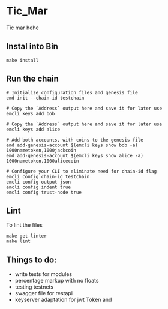 # Tic_Mar

Tic mar hehe

## Instal into Bin

```
make install
```

## Run the chain

```
# Initialize configuration files and genesis file
emd init --chain-id testchain

# Copy the `Address` output here and save it for later use
emcli keys add bob

# Copy the `Address` output here and save it for later use
emcli keys add alice

# Add both accounts, with coins to the genesis file
emd add-genesis-account $(emcli keys show bob -a) 1000nametoken,1000jackcoin
emd add-genesis-account $(emcli keys show alice -a) 1000nametoken,1000alicecoin

# Configure your CLI to eliminate need for chain-id flag
emcli config chain-id testchain
emcli config output json
emcli config indent true
emcli config trust-node true
```

## Lint

To lint the files

```
make get-linter
make lint
```

## Things to do:

- write tests for modules
- percentage markup with no floats
- testing testnets
- swagger file for restapi
- keyserver adaptation for jwt Token and
